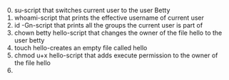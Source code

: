 0. su-script that switches current user to the user Betty
1. whoami-script that prints the effective username of current user
2. id -Gn-script that prints all the groups the current user is part of
3. chown betty hello-script that changes the owner of the file hello to the user betty
4. touch hello-creates an empty file called hello
5. chmod u+x hello-script that adds execute permission to the owner of the file hello
6. 
